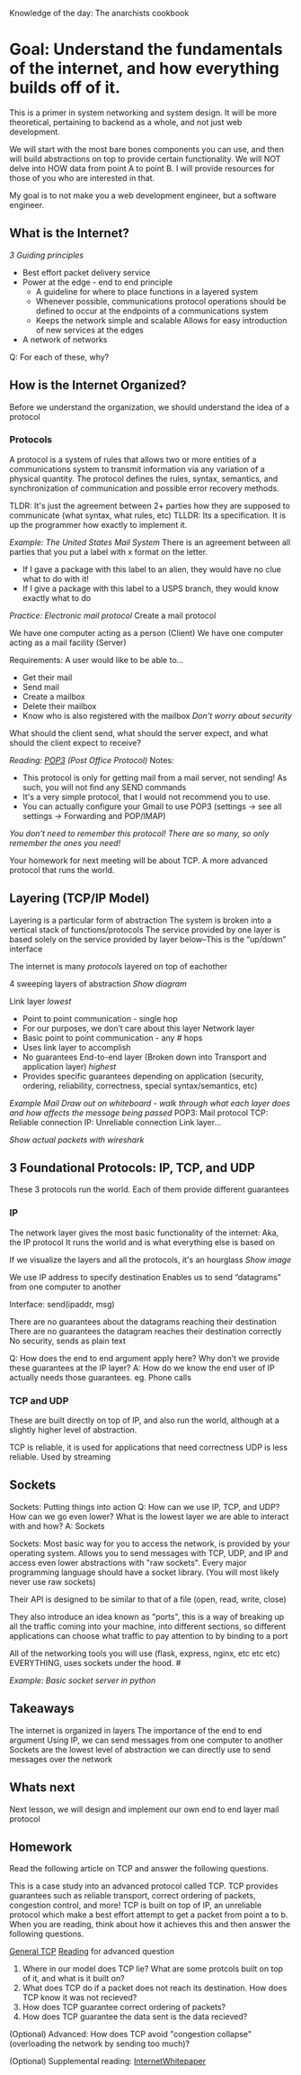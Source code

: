 Knowledge of the day: The anarchists cookbook

# Goal: Understand the fundamentals of the internet, and how everything builds off of it. 
This is a primer in system networking and system design. It will be more theoretical, pertaining to backend as a whole, and not just web development. 

We will start with the most bare bones components you can use, and then will build abstractions on top to provide certain functionality.
We will NOT delve into HOW data from point A to point B. I will provide resources for those of you who are interested in that. 

My goal is to not make you a web development engineer, but a software engineer.

## What is the Internet?
_3 Guiding principles_
* Best effort packet delivery service
* Power at the edge - end to end principle
    * A guideline for where to place functions in a layered system
    * Whenever possible, communications protocol operations should be defined to occur at the endpoints of a communications system
    * Keeps the network simple and scalable Allows for easy introduction of new services at the edges
* A network of networks

Q: For each of these, why?

## How is the Internet Organized?
Before we understand the organization, we should understand the idea of a protocol

### Protocols
A protocol is a system of rules that allows two or more entities of a communications system to transmit information via any variation of a physical quantity. 
The protocol defines the rules, syntax, semantics, and synchronization of communication and possible error recovery methods.

TLDR: It's just the agreement between 2+ parties how they are supposed to communicate (what syntax, what rules, etc)
TLLDR: Its a specification. It is up the programmer how exactly to implement it. 

_Example: The United States Mail System_
There is an agreement between all parties that you put a label with x format on the letter.
* If I gave a package with this label to an alien, they would have no clue what to do with it!
* If I give a package with this label to a USPS branch, they would know exactly what to do

_Practice: Electronic mail protocol_
Create a mail protocol

We have one computer acting as a person (Client)
We have one computer acting as a mail facility (Server)

Requirements: 
A user would like to be able to...
* Get their mail
* Send mail
* Create a mailbox
* Delete their mailbox
* Know who is also registered with the mailbox
*Don't worry about security*

What should the client send, what should the server expect, and what should the client expect to receive?

_Reading: [POP3](https://www.ibm.com/docs/en/i/7.5?topic=information-pop) (Post Office Protocol)_
Notes:
* This protocol is only for getting mail from a mail server, not sending! As such, you will not find any SEND commands
* It's a very simple protocol, that I would not recommend you to use.
* You can actually configure your Gmail to use POP3 (settings -> see all settings -> Forwarding and POP/IMAP)

_You don't need to remember this protocol! There are so many, so only remember the ones you need!_

Your homework for next meeting will be about TCP. A more advanced protocol that runs the world.

## Layering (TCP/IP Model)
Layering is a particular form of abstraction
The system is broken into a vertical stack of functions/protocols
The service provided by one layer is based solely on the service provided by layer below–This is the “up/down” interface

The internet is many *protocols* layered on top of eachother

4 sweeping layers of abstraction 
*Show diagram*

Link layer *lowest*
* Point to point communication - single hop
* For our purposes, we don’t care about this layer
Network layer
* Basic point to point communication - any # hops
* Uses link layer to accomplish
* No guarantees
End-to-end layer (Broken down into Transport and application layer) *highest*
* Provides specific guarantees depending on application (security, ordering, reliability, correctness, special syntax/semantics, etc)

_Example Mail_
*Draw out on whiteboard - walk through what each layer does and how affects the message being passed*
POP3: Mail protocol
TCP: Reliable connection
IP: Unreliable connection
Link layer...

*Show actual packets with wireshark*

## 3 Foundational Protocols: IP, TCP, and UDP
These 3 protocols run the world. Each of them provide different guarantees

### IP
The network layer gives the most basic functionality of the internet: Aka, the IP protocol
It runs the world and is what everything else is based on

If we visualize the layers and all the protocols, it's an hourglass
*Show image*

We use IP address to specify destination
Enables us to send “datagrams” from one computer to another

Interface: 
send(ipaddr, msg)

There are no guarantees about the datagrams reaching their destination
There are no guarantees the datagram reaches their destination correctly
No security, sends as plain text

Q: How does the end to end argument apply here? Why don’t we provide these guarantees at the IP layer?
A: How do we know the end user of IP actually needs those guarantees. eg. Phone calls

### TCP and UDP
These are built directly on top of IP, and also run the world, although at a slightly higher level of abstraction.

TCP is reliable, it is used for applications that need correctness
UDP is less reliable. Used by streaming 

## Sockets
Sockets: Putting things into action
Q: How can we use IP, TCP, and UDP? How can we go even lower? What is the lowest layer we are able to interact with and how?
A: Sockets

Sockets: Most basic way for you to access the network, is provided by your operating system. Allows you to send messages with TCP, UDP, and IP and access even lower abstractions with "raw sockets". Every major programming language should have a socket library. 
(You will most likely never use raw sockets)

Their API is designed to be similar to that of a file (open, read, write, close)

They also introduce an idea known as "ports", this is a way of breaking up all the traffic coming into your machine, into different sections, so different applications can choose what traffic to pay attention to by binding to a port

All of the networking tools you will use (flask, express, nginx, etc etc etc) EVERYTHING, uses sockets under the hood. 
#<Show flask using sockets>

_Example: Basic socket server in python_

## Takeaways
The internet is organized in layers
The importance of the end to end argument
Using IP, we can send messages from one computer to another
Sockets are the lowest level of abstraction we can directly use to send messages over the network

## Whats next 
Next lesson, we will design and implement our own end to end layer mail protocol

## Homework
Read the following article on TCP and answer the following questions. 

This is a case study into an advanced protocol called TCP. TCP provides guarantees such as reliable transport, correct ordering of packets, congestion control, and more! TCP is built on top of IP, an unreliable protocol which make a best effort attempt to get a packet from point a to b. When you are reading, think about how it achieves this and then answer the following questions. 

[General TCP](https://youtube.com/shorts/n-paFbO1hXE?si=vkHneFNQZLPygbS4)
[Reading](./static/reading.tcp.congestion.pnd_section6_3.pdf) for advanced question

1. Where in our model does TCP lie? What are some protcols built on top of it, and what is it built on? 
2. What does TCP do if a packet does not reach its destination. How does TCP know it was not recieved?
3. How does TCP guarantee correct ordering of packets?
4. How does TCP guarantee the data sent is the data recieved? 

(Optional) Advanced: How does TCP avoid "congestion collapse" (overloading the network by sending too much)? 

(Optional) Supplemental reading: [InternetWhitepaper](https://web.stanford.edu/class/msande91si/www-spr04/readings/week1/InternetWhitepaper.htm)


